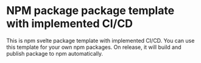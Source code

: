 # NPM package package template with implemented CI/CD

This is npm svelte package template with implemented CI/CD. You can use this template for your own npm packages.
On release, it will build and publish package to npm automatically.